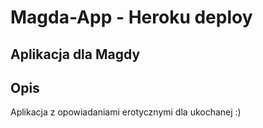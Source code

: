 # Magda-App - Heroku deploy

## Aplikacja dla Magdy


## Opis

Aplikacja z opowiadaniami erotycznymi dla ukochanej :)

